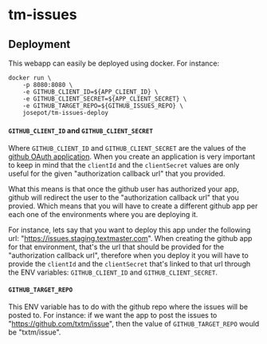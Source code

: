 # tm-issues

## Deployment

This webapp can easily be deployed using docker. For instance:

```
docker run \
    -p 8080:8080 \
    -e GITHUB_CLIENT_ID=${APP_CLIENT_ID} \
    -e GITHUB_CLIENT_SECRET=${APP_CLIENT_SECRET} \
    -e GITHUB_TARGET_REPO=${GITHUB_ISSUES_REPO} \
    josepot/tm-issues-deploy
```

#### `GITHUB_CLIENT_ID` and `GITHUB_CLIENT_SECRET`
Where `GITHUB_CLIENT_ID` and `GITHUB_CLIENT_SECRET` are the values of the
[github OAuth application](https://github.com/settings/applications/new).
When you create an application is very important to keep in mind that the
`clientId` and the `clientSecret` values are only useful for the
given "authorization callback url" that you provided.

What this means is that once the github user has authorized your app,
github will redirect the user to the "authorization callback url" that you provied.
Which means that you will have to create a different github app per each one of
the environments where you are deploying it.

For instance, lets say that you want to deploy this app under the following url:
"https://issues.staging.textmaster.com". When creating the github app for that environment,
that's the url that should be provided for the "authorization callback url",
therefore when you deploy it you will have to provide the
`clientId` and the `clientSecret` that's linked to that url
through the ENV variables: `GITHUB_CLIENT_ID` and `GITHUB_CLIENT_SECRET`.

#### `GITHUB_TARGET_REPO`
This ENV variable has to do with the github repo where the issues will be posted to. For instance: if we want the app to post the issues to "https://github.com/txtm/issue", then the value of `GITHUB_TARGET_REPO` would be "txtm/issue".
